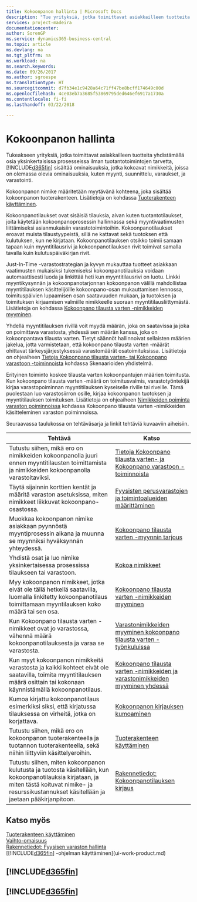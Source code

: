 ```yaml
---
title: Kokoonpanon hallinta | Microsoft Docs
description: "Tue yrityksiä, jotka toimittavat asiakkailleen tuotteita yhdistämällä osia yksinkertaisilla prosesseilla ilman tuotantotoimintojen tarvetta mutta jonka ominaisuuksilla voi koota aiemmin luotuja ominaisuuksia, kuten myynti, suunnittelu, varaukset ja varastointi, integroivia nimikkeitä."
services: project-madeira
documentationcenter: 
author: SorenGP
ms.service: dynamics365-business-central
ms.topic: article
ms.devlang: na
ms.tgt_pltfrm: na
ms.workload: na
ms.search.keywords: 
ms.date: 09/26/2017
ms.author: sgroespe
ms.translationtype: HT
ms.sourcegitcommit: d7fb34e1c9428a64c71ff47be8bcff174649c00d
ms.openlocfilehash: 4ce03eb7a3685f53869795ded646ef6917a1730a
ms.contentlocale: fi-fi
ms.lasthandoff: 03/22/2018

---
```

# <a name="assembly-management"></a>Kokoonpanon hallinta
Tukeakseen yrityksiä, jotka toimittavat asiakkailleen tuotteita yhdistämällä osia yksinkertaisissa prosesseissa ilman tuotantotoimintojen tarvetta, [!INCLUDE[d365fin](includes/d365fin_md.md)] sisältää ominaisuuksia, jotka kokoavat nimikkeitä, joissa on olemassa olevia ominaisuuksia, kuten myynti, suunnittelu, varaukset, ja varastointi.  

 Kokoonpanon nimike määritetään myytävänä kohteena, joka sisältää kokoonpanon tuoterakenteen. Lisätietoja on kohdassa [Tuoterakenteen käyttäminen](inventory-how-work-BOMs.md).

 Kokoonpanotilaukset ovat sisäisiä tilauksia, aivan kuten tuotantotilaukset, joita käytetään kokoonpanoprosessin hallinnassa sekä myyntivaatimusten liittämiseksi asianmukaisiin varastotoimintoihin. Kokoonpanotilaukset eroavat muista tilaustyypeistä, sillä ne kattavat sekä tuotoksen että kulutuksen, kun ne kirjataan. Kokoonpanotilauksen otsikko toimii samaan tapaan kuin myyntitilausrivi ja kokoonpanotilauksen rivit toimivat samalla tavalla kuin kulutuspäiväkirjan rivit.  

 Just-In-Time -varastostrategian ja kyvyn mukauttaa tuotteet asiakkaan vaatimusten mukaisiksi tukemiseksi kokoonpanotilauksia voidaan automaattisesti luoda ja linkittää heti kun myyntitilausrivi on luotu. Linkki myyntikysynnän ja kokoonpanotarjonnan kokoonpanon välillä mahdollistaa myyntitilauksen käsittelijöille kokoonpano-osan mukauttamisen lennossa, toimituspäivien lupaamisen osan saatavuuden mukaan, ja tuotoksen ja toimituksen kirjaamisen valmiille nimikkeelle suoraan myyntitilausliittymästä. Lisätietoja on kohdassa [Kokoonpano tilausta varten -nimikkeiden myyminen](assembly-how-to-sell-items-assembled-to-order.md).  

 Yhdellä myyntitilauksen rivillä voit myydä määrän, joka on saatavissa ja joka on poimittava varastosta, yhdessä sen määrän kanssa, joka on kokoonpantava tilausta varten. Tietyt säännöt hallinnoivat sellaisten määrien jakelua, jotta varmistetaan, että kokoonpano tilausta varten -määrät ohittavat tärkeysjärjestyksessä varastomäärät osatoimituksissa. Lisätietoja on ohjeaiheen [Tietoja Kokoonpano tilausta varten- tai Kokoonpano varastoon -toiminnoista](assembly-assemble-to-order-or-assemble-to-stock.md) kohdassa Skenaarioiden yhdistelmä.  

 Erityinen toiminto koskee tilausta varten kokoonpantujen määrien toimitusta. Kun kokoonpano tilausta varten -määrä on toimitusvalmis, varastotyöntekijä kirjaa varastopoiminnan myyntitilauksen kyseiselle riville tai riveille. Tämä puolestaan luo varastosiirron osille, kirjaa kokoonpanon tuotoksen ja myyntitilauksen toimituksen. Lisätietoja on ohjeaiheen [Nimikkeiden poiminta varaston poiminnoissa](warehouse-how-to-pick-items-with-inventory-picks.md) kohdassa Kokoonpano tilausta varten -nimikkeiden käsitteleminen varaston poiminnoissa.

Seuraavassa taulukossa on tehtäväsarja ja linkit tehtäviä kuvaaviin aiheisiin.   

|**Tehtävä**|**Katso**|  
|------------|-------------|  
|Tutustu siihen, mikä ero on nimikkeiden kokoonpanolla juuri ennen myyntitilausten toimittamista ja nimikkeiden kokoonpanolla varastoitaviksi.|[Tietoja Kokoonpano tilausta varten- ja Kokoonpano varastoon -toiminnoista](assembly-assemble-to-order-or-assemble-to-stock.md)|
|Täytä sijainnin korttien kentät ja määritä varaston asetuksissa, miten nimikkeet liikkuvat kokoonpano-osastossa.|[Fyysisten perusvarastojen ja toimintoalueiden määrittäminen](warehouse-how-to-set-up-basic-warehouses-with-operations-areas.md)|
|Muokkaa kokoonpanon nimike asiakkaan pyynnöstä myyntiprosessin aikana ja muunna se myynniksi hyväksynnän yhteydessä.|[Kokoonpano tilausta varten -myynnin tarjous](assembly-how-to-quote-an-assemble-to-order-sale.md)|
|Yhdistä osat ja luo nimike yksinkertaisessa prosessissa tilaukseen tai varastoon.|[Kokoa nimikkeet](assembly-how-to-assemble-items.md)|  
|Myy kokoonpanon nimikkeet, jotka eivät ole tällä hetkellä saatavilla, luomalla linkitetty kokoonpanotilaus toimittamaan myyntilauksen koko määrä tai sen osa.|[Kokoonpano tilausta varten -nimikkeiden myyminen](assembly-how-to-sell-items-assembled-to-order.md)|
|Kun Kokoonpano tilausta varten -nimikkeet ovat jo varastossa, vähennä määrä kokoonpanotilauksesta ja varaa se varastosta.|[Varastonimikkeiden myyminen kokoonpano tilausta varten -työnkuluissa](assembly-how-to-sell-inventory-items-in-assemble-to-order-flows.md)|  
|Kun myyt kokoonpanon nimikkeitä varastosta ja kaikki kohteet eivät ole saatavilla, toimita myyntitilauksen määrä osittain tai kokonaan käynnistämällä kokoonpanotilaus.|[Kokoonpano tilausta varten -nimikkeiden ja varastonimikkeiden myyminen yhdessä](assembly-how-to-sell-assemble-to-order-items-and-inventory-items-together.md)|
|Kumoa kirjattu kokoonpanotilaus esimerkiksi siksi, että kirjatussa tilauksessa on virheitä, jotka on korjattava.|[Kokoonpanon kirjauksen kumoaminen](assembly-how-to-undo-assembly-posting.md)|
|Tutustu siihen, mikä ero on kokoonpanon tuoterakenteella ja tuotannon tuoterakenteella, sekä niihin liittyviin käsittelyeroihin.|[Tuoterakenteen käyttäminen](inventory-how-work-BOMs.md)|
|Tutustu siihen, miten kokoonpanon kulutusta ja tuotosta käsitellään, kun kokoonpanotilauksia kirjataan, ja miten tästä koituvat nimike- ja resurssikustannukset käsitellään ja jaetaan pääkirjanpitoon.|[Rakennetiedot: Kokoonpanotilauksen kirjaus](design-details-assembly-order-posting.md)|  

## <a name="see-also"></a>Katso myös  
[Tuoterakenteen käyttäminen](inventory-how-work-BOMs.md)  
[Vaihto-omaisuus](inventory-manage-inventory.md)  
[Rakennetiedot: Fyysisen varaston hallinta](design-details-warehouse-management.md)  
[[!INCLUDE[d365fin](includes/d365fin_md.md)] -ohjelman käyttäminen](ui-work-product.md)

## [!INCLUDE[d365fin](includes/free_trial_md.md)]  
## [!INCLUDE[d365fin](includes/training_link_md.md)]

